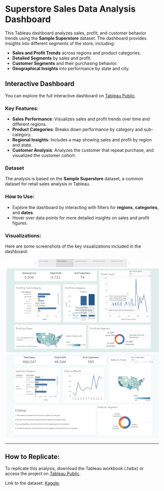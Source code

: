 
# Superstore Sales Data Analysis Dashboard

This Tableau dashboard analyzes sales, profit, and customer behavior trends using the **Sample Superstore** dataset. The dashboard provides insights into different segments of the store, including:

- **Sales and Profit Trends** across regions and product categories.
- **Detailed Segments** by sales and profit.
- **Customer Segments** and their purchasing behavior.
- **Geographical Insights** into performance by state and city.

## Interactive Dashboard

You can explore the full interactive dashboard on [Tableau Public](https://public.tableau.com/views/ABAV1_17279338119310/VisualizationofSuperstore?:language=en-US&publish=yes&:sid=&:redirect=auth&:display_count=n&:origin=viz_share_link).

### Key Features:
- **Sales Performance**: Visualizes sales and profit trends over time and different regions.
- **Product Categories**: Breaks down performance by category and sub-category.
- **Regional Insights**: Includes a map showing sales and profit by region and state.
- **Customer Analysis**: Analyzes the customer that repeat purchase, and visualized the customer cohort.

### Dataset
The analysis is based on the **Sample Superstore** dataset, a common dataset for retail sales analysis in Tableau.

### How to Use:
- Explore the dashboard by interacting with filters for **regions**, **categories**, and **dates**.
- Hover over data points for more detailed insights on sales and profit figures.

### Visualizations:
Here are some screenshots of the key visualizations included in the dashboard:

![Sales and Profit Trends](image/profit_analysis.png)
![](image/Sales.png)

---

## How to Replicate:
To replicate this analysis, download the Tableau workbook (.twbx) or access the project on [Tableau Public](https://public.tableau.com/views/YourDashboard).

Link to the dataset: [Kaggle](https://www.kaggle.com/datasets/vivek468/superstore-dataset-final?select=Sample+-+Superstore.csv ).
